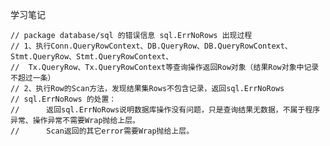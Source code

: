 学习笔记

    // package database/sql 的错误信息 sql.ErrNoRows 出现过程
    // 1、执行Conn.QueryRowContext、DB.QueryRow、DB.QueryRowContext、Stmt.QueryRow、Stmt.QueryRowContext、
    //	Tx.QueryRow、Tx.QueryRowContext等查询操作返回Row对象（结果Row对象中记录不超过一条）
    // 2、执行Row的Scan方法，发现结果集Rows不包含记录，返回sql.ErrNoRows
    // sql.ErrNoRows 的处置：
    //		返回sql.ErrNoRows说明数据库操作没有问题，只是查询结果无数据，不属于程序异常、操作异常不需要Wrap抛给上层。
    //		Scan返回的其它error需要Wrap抛给上层。